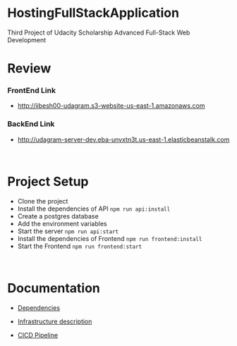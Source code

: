 # HostingFullStackApplication

Third Project of Udacity Scholarship Advanced Full-Stack Web Development

# Review

### FrontEnd Link

- http://iibesh00-udagram.s3-website-us-east-1.amazonaws.com

### BackEnd Link

- http://udagram-server-dev.eba-unvxtn3t.us-east-1.elasticbeanstalk.com

<br>

# Project Setup

 <ul>
  <li>Clone the project</li>
  <li>Install the dependencies of API <code>npm run api:install</code></li>
  <li>Create a postgres database</li>
  <li>Add the environment variables</li>
  <li>Start the server <code>npm run api:start</code></li>
  <li>Install the dependencies of Frontend <code>npm run frontend:install</code></li>
  <li>Start the Frontend <code>npm run frontend:start</code></li>
 </ul>

<br>

# Documentation

- [Dependencies](https://github.com/BeshoyMorad/HostingFullStackApplication/blob/main/docs/App%20dependencies.md)

- [Infrastructure description](https://github.com/BeshoyMorad/HostingFullStackApplication/blob/main/docs/Infrastructure%20description.md)

- [CICD Pipeline](https://github.com/MuhamedRashwan/HostingFullStackApp-AWS/blob/main/Documentation/CircleCI%20Pipeline.md)
